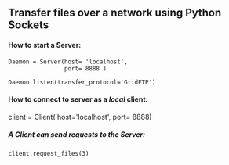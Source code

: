 ## Transfer files over a network using Python Sockets

#### How to start a Server:
```
Daemon = Server(host= 'localhost',
                port= 8888 )

Daemon.listen(transfer_protocol='GridFTP')
```

#### How to connect to server as a *local* client:
client = Client( host='localhost', 
                   port= 8888)


##### A Client can send requests to the Server:
```
client.request_files(3)
```
